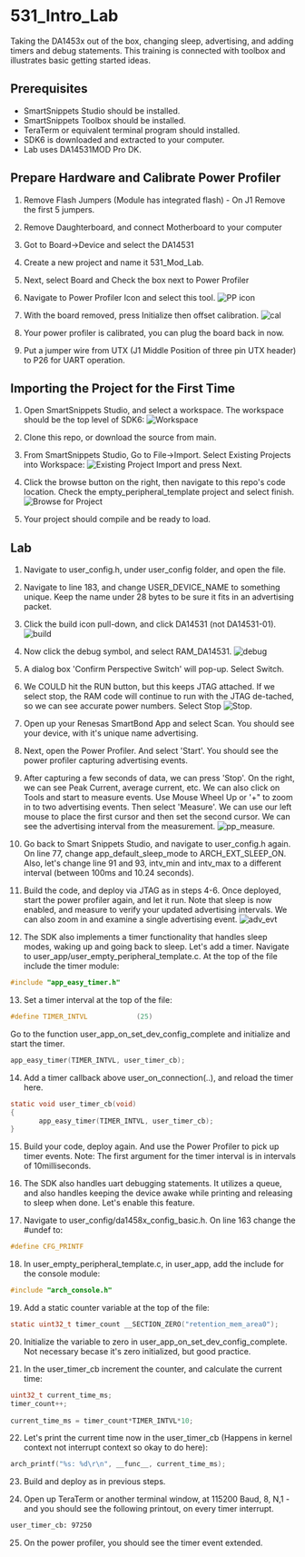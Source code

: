 # 531_Intro_Lab
Taking the DA1453x out of the box, changing sleep, advertising, and adding timers and debug statements.  This training is connected with toolbox and illustrates basic getting started ideas.

## Prerequisites

 - SmartSnippets Studio should be installed.
 - SmartSnippets Toolbox should be installed.
 - TeraTerm or equivalent terminal program should installed.
 - SDK6 is downloaded and extracted to your computer.
 - Lab uses DA14531MOD Pro DK.

 ## Prepare Hardware and Calibrate Power Profiler

 1. Remove Flash Jumpers (Module has integrated flash) - On J1 Remove the first 5 jumpers.

 2. Remove Daughterboard, and connect Motherboard to your computer

 3. Got to Board->Device and select the DA14531

 4. Create a new project and name it 531_Mod_Lab.  

 5. Next, select Board and Check the box next to Power Profiler

 6.  Navigate to Power Profiler Icon and select this tool. ![PP icon](imgs/power_profile_icon.png)  

 7.  With the board removed, press Initialize then offset calibration. ![cal](imgs/calibration.png)

 8.  Your power profiler is calibrated, you can plug the board back in now.

 9.  Put a jumper wire from UTX (J1 Middle Position of three pin UTX header) to P26 for UART operation.

 ## Importing the Project for the First Time

 1. Open SmartSnippets Studio, and select a workspace.  The workspace should be the top level of SDK6: ![Workspace](imgs/workspace_selector.png)

 2. Clone this repo, or download the source from main.

 3. From SmartSnippets Studio, Go to File->Import.  Select Existing Projects into Workspace: ![Existing Project Import](imgs/existing_project_import.png) and press Next.

 4. Click the browse button on the right, then navigate to this repo's code location.  Check the empty_peripheral_template project and select finish.  ![Browse for Project](imgs/browse_to_project.png) 

 5.  Your project should compile and be ready to load.

 ## Lab

 1. Navigate to user_config.h, under user_config folder, and open the file.  

 2.  Navigate to line 183, and change USER_DEVICE_NAME to something unique.  Keep the name under 28 bytes to be sure it fits in an advertising packet.  

 3.  Click the build icon pull-down, and click DA14531 (not DA14531-01). ![build](imgs/select_build.png)

 4. Now click the debug symbol, and select RAM_DA14531. ![debug](imgs/debug.png)

 5.  A dialog box 'Confirm Perspective Switch' will pop-up.  Select Switch.

 6.  We COULD hit the RUN button, but this keeps JTAG attached.  If we select stop, the RAM code will continue to run with the JTAG de-tached, so we can see accurate power numbers.  Select Stop ![Stop](imgs/stop_button.png).

 7.  Open up your Renesas SmartBond App and select Scan.  You should see your device, with it's unique name advertising. 

 8.  Next, open the Power Profiler. And select 'Start'.  You should see the power profiler capturing advertising events.  

 9.  After capturing a few seconds of data, we can press 'Stop'.  On the right, we can see Peak Current, average current, etc.  We can also click on Tools and start to measure events.  Use Mouse Wheel Up or '+" to zoom in to two advertising events.  Then select 'Measure'.  We can use our left mouse to place the first cursor and then set the second cursor.  We can see the advertising interval from the measurement.  ![pp_measure](imgs/power_profile_measure.png).

 10.  Go back to Smart Snippets Studio, and navigate to user_config.h again. On line 77, change app_default_sleep_mode to ARCH_EXT_SLEEP_ON.  Also, let's change line 91 and 93, intv_min and intv_max to a different interval (between 100ms and 10.24 seconds).

 11.  Build the code, and deploy via JTAG as in steps 4-6.  Once deployed, start the power profiler again, and let it run.  Note that sleep is now enabled, and measure to verify your updated advertising intervals. We can also zoom in and examine a single advertising event. ![adv_evt](imgs/adv_event.png) 

 12. The SDK also implements a timer functionality that handles sleep modes, waking up and going back to sleep.  Let's add a timer.  Navigate to user_app/user_empty_peripheral_template.c.  At the top of the file include the timer module:

 ```c
#include "app_easy_timer.h"
 ```
 13. Set a timer interval at the top of the file:
 ```c
 #define TIMER_INTVL            (25)
 ```
 Go to the function user_app_on_set_dev_config_complete and initialize and start the timer.  

 ```c
app_easy_timer(TIMER_INTVL, user_timer_cb);
 ```
 14. Add a timer callback above user_on_connection(..), and reload the timer here.  

 ```c
 static void user_timer_cb(void)
{
        app_easy_timer(TIMER_INTVL, user_timer_cb);  
}
 ```

 15.  Build your code, deploy again. And use the Power Profiler to pick up timer events.  Note:  The first argument for the timer interval is in intervals of 10milliseconds. 

 16.  The SDK also handles uart debugging statements.  It utilizes a queue, and also handles keeping the device awake while printing and releasing to sleep when done.  Let's enable this feature.

 17. Navigate to user_config/da1458x_config_basic.h.  On line 163 change the #undef to:

 ```c
 #define CFG_PRINTF
 ```

 18. In user_empty_peripheral_template.c, in user_app, add the include for the console module:

 ```c
 #include "arch_console.h"
 ```
 19. Add a static counter variable at the top of the file:

 ```c
static uint32_t timer_count __SECTION_ZERO("retention_mem_area0");
 ```

 20. Initialize the variable to zero in user_app_on_set_dev_config_complete.  Not necessary becase it's zero initialized, but good practice.

 21. In the user_timer_cb increment the counter, and calculate the current time:

 ```c
 uint32_t current_time_ms;
 timer_count++;
        
 current_time_ms = timer_count*TIMER_INTVL*10;
 ```

 22.  Let's print the current time now in the user_timer_cb (Happens in kernel context not interrupt context so okay to do here):
 ```c
 arch_printf("%s: %d\r\n", __func__, current_time_ms);
 ```

 23.  Build and deploy as in previous steps.

 24.  Open up TeraTerm or another terminal window, at 115200 Baud, 8, N,1 -  and you should see the following printout, on every timer interrupt.

 ```bash
 user_timer_cb: 97250
 ```

 25.  On the power profiler, you should see the timer event extended.




